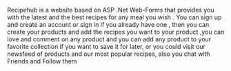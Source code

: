 Recipehub is a website based on ASP .Net Web-Forms  that provides you with the latest and the best recipes for any meal you wish . You can sign up and create an account or sign in if you already have one , then you can create your products and add the recipes you want to your product ,you can love and comment on any product and you can add any product to your favorite collection if you want to save it for later, or you could visit our newsfeed of products and our most popular recipes, also you chat with Friends and Follow them


